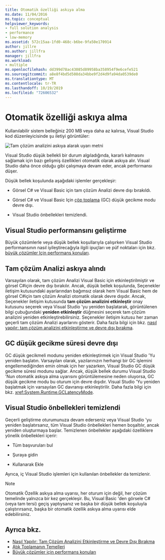 ```yaml
---
title: Otomatik özelliği askıya alma
ms.date: 11/04/2016
ms.topic: conceptual
helpviewer_keywords:
- full solution analysis
- performance
- low-memory
ms.assetid: 572c15aa-1fd0-468c-b6be-9fa50e170914
author: jillre
ms.author: jillfra
manager: jillfra
ms.workload:
- multiple
ms.openlocfilehash: dd399d78ac43085d89958ba358954f9e6cefe521
ms.sourcegitcommit: a8e8f4bd5d508da34bbe9f2d4d9fa94da0539de0
ms.translationtype: MT
ms.contentlocale: tr-TR
ms.lasthandoff: 10/19/2019
ms.locfileid: "72606532"
---
```

# <a name="automatic-feature-suspension"></a>Otomatik özelliği askıya alma

Kullanılabilir sistem belleğiniz 200 MB veya daha az kalırsa, Visual Studio kod düzenleyicisinde şu iletiyi görüntüler:

![Tam çözüm analizini askıya alarak uyarı metni](../code-quality/media/fsa_alert.png)

Visual Studio düşük bellekli bir durum algıladığında, kararlı kalmasını sağlamak için bazı gelişmiş özellikleri otomatik olarak askıya alır. Visual Studio daha önce olduğu gibi çalışmaya devam eder, ancak performansı düşer.

Düşük bellek koşulunda aşağıdaki işlemler gerçekleşir:

- Görsel C# ve Visual Basic için tam çözüm Analizi devre dışı bırakıldı.

- Görsel C# ve Visual Basic Için [çöp toplama](/dotnet/standard/garbage-collection/index) (GC) düşük gecikme modu devre dışı.

- Visual Studio önbellekleri temizlendi.

## <a name="improve-visual-studio-performance"></a>Visual Studio performansını geliştirme

Büyük çözümlerle veya düşük bellek koşullarıyla çalışırken Visual Studio performansının nasıl iyileştirecağıyla ilgili ipuçları ve püf noktaları için bkz. [büyük çözümler Için performans konuları](https://github.com/dotnet/roslyn/wiki/Performance-considerations-for-large-solutions).

## <a name="full-solution-analysis-suspended"></a>Tam çözüm Analizi askıya alındı

Varsayılan olarak, tam çözüm Analizi Visual Basic için etkinleştirilmiştir ve görsel C#için devre dışı bırakılır. Ancak, düşük bellek koşulunda, Seçenekler iletişim kutusundaki ayarlarından bağımsız olarak hem Visual Basic hem de görsel C#için tam çözüm Analizi otomatik olarak devre dışıdır. Ancak, Seçenekler iletişim kutusunda **tam çözüm analizini etkinleştir** onay kutusunu seçerek veya Visual Studio 'yu yeniden başlatarak, görüntülenen bilgi çubuğundaki **yeniden etkinleştir** düğmesini seçerek tam çözüm analizini yeniden etkinleştirebilirsiniz. Seçenekler iletişim kutusu her zaman geçerli tam çözüm Analizi ayarlarını gösterir. Daha fazla bilgi için bkz. [nasıl yapılır: tam çözüm analizini etkinleştirme ve devre dışı bırakma](../code-quality/how-to-enable-and-disable-full-solution-analysis-for-managed-code.md).

## <a name="gc-low-latency-disabled"></a>GC düşük gecikme süresi devre dışı

GC düşük gecikmeli modunu yeniden etkinleştirmek için Visual Studio 'Yu yeniden başlatın. Varsayılan olarak, yazılarınızın herhangi bir GC işlemini engellemediğinden emin olmak için her yazarken, Visual Studio GC düşük gecikme süresi modunu sağlar. Ancak, düşük bellek durumu Visual Studio 'Nun otomatik askıya alma uyarısını görüntülemesine neden oluyorsa, GC düşük gecikme modu bu oturum için devre dışıdır. Visual Studio 'Yu yeniden başlatmak için varsayılan GC davranışı etkinleştirilir. Daha fazla bilgi için bkz. <xref:System.Runtime.GCLatencyMode>.

## <a name="visual-studio-caches-flushed"></a>Visual Studio önbellekleri temizlendi

Geçerli geliştirme oturumunuza devam ederseniz veya Visual Studio 'yu yeniden başlatırsanız, tüm Visual Studio önbellekleri hemen boşaltılır, ancak yeniden oluşturmaya başlar. Temizlenen önbellekler aşağıdaki özelliklere yönelik önbellekleri içerir:

- Tüm başvuruları bul

- Şuraya gidin

- Kullanarak Ekle

Ayrıca, iç Visual Studio işlemleri için kullanılan önbellekler da temizlenir.

> [!NOTE]
> Otomatik Özellik askıya alma uyarısı, her oturum için değil, her çözüm temelinde yalnızca bir kez gerçekleşir. Bu, Visual Basic 'den görsele C# (veya tam tersi) geçiş yaptıysanız ve başka bir düşük bellek koşuluyla çalıştırırsanız, başka bir otomatik özellik askıya alma uyarısı elde edebilirsiniz.

## <a name="see-also"></a>Ayrıca bkz.

- [Nasıl Yapılır: Tam Çözüm Analizini Etkinleştirme ve Devre Dışı Bırakma](../code-quality/how-to-enable-and-disable-full-solution-analysis-for-managed-code.md)
- [Atık Toplamanın Temelleri](/dotnet/standard/garbage-collection/fundamentals)
- [Büyük çözümler için performans konuları](https://github.com/dotnet/roslyn/wiki/Performance-considerations-for-large-solutions)
